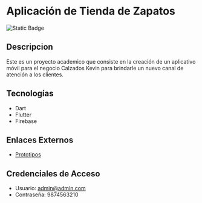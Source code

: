 # **Aplicación de Tienda de Zapatos**

![Static Badge](https://img.shields.io/badge/Status-Finished-Green)

## Descripcion

Este es un proyecto academico que consiste en la creación de un aplicativo móvil para el negocio Calzados Kevin para brindarle un nuevo canal de atención a los clientes.

## Tecnologías

- Dart
- Flutter
- Firebase

## Enlaces Externos

- [Prototipos](https://www.figma.com/file/bitDAybrj5LFerFROGyC5M/Proyecto_CalzadosKevin?type=design&node-id=0%3A1&mode=design&t=dOmDjTxmD4gFiRn5-1)

## Credenciales de Acceso

- Usuario: admin@admin.com
- Contraseña: 9874563210
